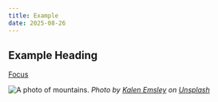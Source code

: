 ```yaml
---
title: Example
date: 2025-08-26
---
```

## Example Heading 

[Focus](/blog/focus/)

![A photo of mountains.](mountains.png)
*Photo by [Kalen Emsley](https://unsplash.com/@kalenemsley?utm_source=Obsidian%20Image%20Inserter%20Plugin&utm_medium=referral) on [Unsplash](https://unsplash.com/?utm_source=Obsidian%20Image%20Inserter%20Plugin&utm_medium=referral)*

